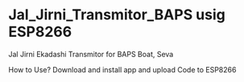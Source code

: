 # Jal_Jirni_Transmitor_BAPS usig ESP8266
Jal Jirni Ekadashi Transmitor for BAPS Boat, Seva

How to Use?
Download and install app and upload Code to ESP8266
